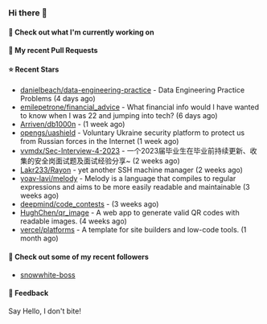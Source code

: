 ### Hi there 👋

#### 👷 Check out what I'm currently working on

#### 🔨 My recent Pull Requests


#### ⭐ Recent Stars

- [danielbeach/data-engineering-practice](https://github.com/danielbeach/data-engineering-practice) - Data Engineering Practice Problems (4 days ago)
- [emilepetrone/financial_advice](https://github.com/emilepetrone/financial_advice) - What financial info would I have wanted to know when I was 22 and jumping into tech? (6 days ago)
- [Arriven/db1000n](https://github.com/Arriven/db1000n) -  (1 week ago)
- [opengs/uashield](https://github.com/opengs/uashield) - Voluntary Ukraine security platform to protect us from Russian forces in the Internet (1 week ago)
- [vvmdx/Sec-Interview-4-2023](https://github.com/vvmdx/Sec-Interview-4-2023) - 一个2023届毕业生在毕业前持续更新、收集的安全岗面试题及面试经验分享~ (2 weeks ago)
- [Lakr233/Rayon](https://github.com/Lakr233/Rayon) - yet another SSH machine manager (2 weeks ago)
- [yoav-lavi/melody](https://github.com/yoav-lavi/melody) - Melody is a language that compiles to regular expressions and aims to be more easily readable and maintainable (3 weeks ago)
- [deepmind/code_contests](https://github.com/deepmind/code_contests) -  (3 weeks ago)
- [HughChen/qr_image](https://github.com/HughChen/qr_image) - A web app to generate valid QR codes with readable images. (4 weeks ago)
- [vercel/platforms](https://github.com/vercel/platforms) - A template for site builders and low-code tools. (1 month ago)

#### 👯 Check out some of my recent followers

- [snowwhite-boss](https://github.com/snowwhite-boss)

#### 💬 Feedback

Say Hello, I don't bite!